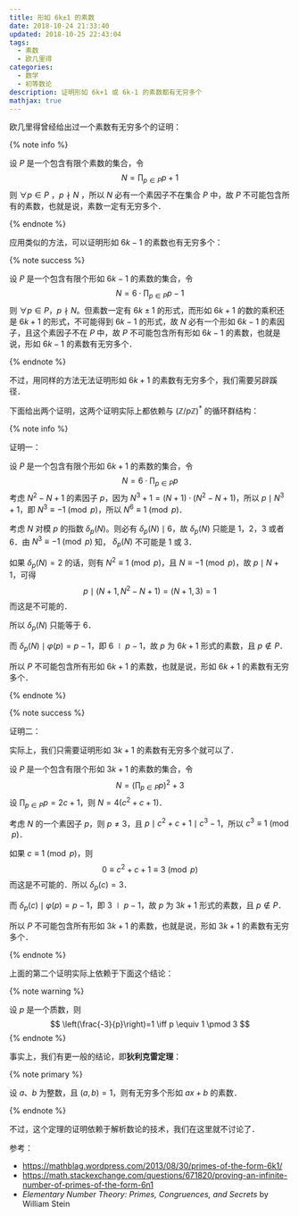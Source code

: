 ```yaml
---
title: 形如 6k±1 的素数
date: 2018-10-24 21:33:40
updated: 2018-10-25 22:43:04
tags:
  - 素数
  - 欧几里得
categories:
  - 数学
  - 初等数论
description: 证明形如 6k+1 或 6k-1 的素数都有无穷多个
mathjax: true
---
```


欧几里得曾经给出过一个素数有无穷多个的证明：

{% note info %}

设 $P$ 是一个包含有限个素数的集合，令
$$
N=\prod_{p \in P} p + 1
$$
则 $\forall p \in P$ ，$p \nmid N$ ，所以 $N$ 必有一个素因子不在集合 $P$ 中，故 $P$ 不可能包含所有的素数，也就是说，素数一定有无穷多个．

{% endnote %}

应用类似的方法，可以证明形如 $6k - 1$ 的素数也有无穷多个：

{% note success %}

设 $P$ 是一个包含有限个形如 $6k - 1$ 的素数的集合，令
$$
N=6 \cdot \prod_{p \in P} p - 1
$$
则 $\forall p \in P$，$p \nmid N$。但素数一定有 $6k \pm 1$ 的形式，而形如 $6k+1$ 的数的乘积还是 $6k+1$ 的形式，不可能得到 $6k-1$ 的形式，故 $N$ 必有一个形如 $6k-1$ 的素因子，且这个素因子不在 $P$ 中，故 $P$ 不可能包含所有形如 $6k - 1$ 的素数，也就是说，形如 $6k - 1$ 的素数有无穷多个．

{% endnote %}

不过，用同样的方法无法证明形如 $6k+1$ 的素数有无穷多个，我们需要另辟蹊径．

下面给出两个证明，这两个证明实际上都依赖与 $(\mathbb{Z}/p\mathbb{Z})^*$ 的循环群结构：

{% note info %}

证明一：

设 $P$ 是一个包含有限个形如 $6k + 1$ 的素数的集合，令
$$
N = 6 \cdot \prod_{p \in P} p
$$
考虑 $N^2-N+1$ 的素因子 $p$，因为 $N^3+1=(N+1) \cdot (N^2-N+1)$，所以 $p \mid N^3+1$，即 $N^3 \equiv -1 \pmod p$，所以 $N^6 \equiv 1 \pmod p$．

考虑 $N$ 对模 $p$ 的指数 $\delta_p (N)$。则必有 $\delta_p (N) \mid 6$，故 $\delta_p (N)$ 只能是 $1$，$2$，$3$ 或者 $6$．由 $N^3 \equiv -1 \pmod p$ 知， $\delta_p (N)$ 不可能是 $1$ 或 $3$．

如果 $\delta_p (N) = 2$ 的话，则有 $N^2 \equiv 1 \pmod p$，且 $N \equiv -1 \pmod p$，故 $p \mid N+1$，可得
$$
p \mid (N+1, N^2-N+1) = (N+1, 3) =1
$$
而这是不可能的．

所以 $\delta_p (N)$ 只能等于 $6$．

而  $\delta_p (N) \mid \varphi(p) = p-1$，即 $6 \mid p-1$，故 $p$ 为 $6k+1$ 形式的素数，且 $p \notin P$．

所以 $P$ 不可能包含所有形如 $6k + 1$ 的素数，也就是说，形如 $6k + 1$ 的素数有无穷多个．

{% endnote %}

{% note success %}

证明二：

实际上，我们只需要证明形如 $3k+1$ 的素数有无穷多个就可以了．

设 $P$ 是一个包含有限个形如 $3k + 1$ 的素数的集合，令
$$
N = \left(\prod_{p \in P} p\right)^2+3
$$
设 $\displaystyle \prod_{p \in P} p=2c+1$，则 $N=4(c^2+c+1)$．

考虑 $N$ 的一个素因子 $p$，则 $p \ne 3$，且 $p \mid c^2+c+1 \mid c^3-1$，所以 $c^3 \equiv 1 \pmod p$．

如果 $c \equiv 1 \pmod p$，则
$$
0 \equiv c^2+c+1 \equiv 3 \pmod p
$$
而这是不可能的．所以 $\delta_p(c)=3$．

而  $\delta_p (c) \mid \varphi(p) = p-1$，即 $3\mid p-1$，故 $p$ 为 $3k+1$ 形式的素数，且 $p \notin P$．

所以 $P$ 不可能包含所有形如 $3k + 1$ 的素数，也就是说，形如 $3k + 1$ 的素数有无穷多个．

{% endnote %}

上面的第二个证明实际上依赖于下面这个结论：

{% note warning %}

设 $p$ 是一个质数，则
$$
\left(\frac{-3}{p}\right)=1 \iff p \equiv 1 \pmod 3
$$
{% endnote %}

事实上，我们有更一般的结论，即**狄利克雷定理**：

{% note primary %}

设 $a$、$b$ 为整数，且 $(a,b)=1$，则有无穷多个形如 $ax+b$ 的素数．

{% endnote %}

不过，这个定理的证明依赖于解析数论的技术，我们在这里就不讨论了．



参考：

- <https://mathblag.wordpress.com/2013/08/30/primes-of-the-form-6k1/>
- <https://math.stackexchange.com/questions/671820/proving-an-infinite-number-of-primes-of-the-form-6n1>
- *Elementary Number Theory: Primes, Congruences, and Secrets* by William Stein
